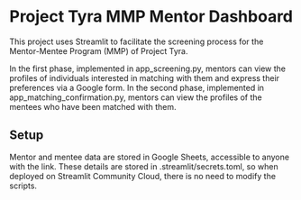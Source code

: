 # Project Tyra MMP Mentor Dashboard

This project uses Streamlit to facilitate the screening process for the Mentor-Mentee Program (MMP) of Project Tyra.

In the first phase, implemented in app_screening.py, mentors can view the profiles of individuals interested in matching with them and express their preferences via a Google form. In the second phase, implemented in app_matching_confirmation.py, mentors can view the profiles of the mentees who have been matched with them.

## Setup

Mentor and mentee data are stored in Google Sheets, accessible to anyone with the link. These details are stored in .streamlit/secrets.toml, so when deployed on Streamlit Community Cloud, there is no need to modify the scripts.